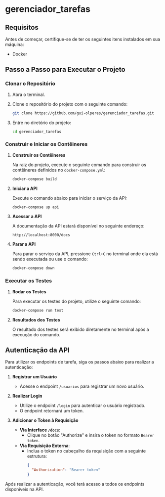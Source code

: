 ﻿# gerenciador_tarefas

## Requisitos

Antes de começar, certifique-se de ter os seguintes itens instalados em sua máquina:

- Docker

## Passo a Passo para Executar o Projeto

### Clonar o Repositório

1. Abra o terminal.
2. Clone o repositório do projeto com o seguinte comando:

   ```bash
   git clone https://github.com/gui-olperes/gerenciador_tarefas.git
   ```

3. Entre no diretório do projeto:

   ```bash
   cd gerenciador_tarefas
   ```

### Construir e Iniciar os Contêineres

1. **Construir os Contêineres**

   Na raiz do projeto, execute o seguinte comando para construir os contêineres definidos no `docker-compose.yml`:

   ```bash
   docker-compose build
   ```

2. **Iniciar a API**

   Execute o comando abaixo para iniciar o serviço da API:

   ```bash
   docker-compose up api
   ```

3. **Acessar a API**

   A documentação da API estará disponível no seguinte endereço:

   ```
   http://localhost:8000/docs
   ```

4. **Parar a API**

   Para parar o serviço da API, pressione `Ctrl+C` no terminal onde ela está sendo executada ou use o comando:

   ```bash
   docker-compose down
   ```

### Executar os Testes

1. **Rodar os Testes**

   Para executar os testes do projeto, utilize o seguinte comando:

   ```bash
   docker-compose run test
   ```

2. **Resultados dos Testes**

   O resultado dos testes será exibido diretamente no terminal após a execução do comando.

## Autenticação da API

Para utilizar os endpoints de tarefa, siga os passos abaixo para realizar a autenticação:

1. **Registrar um Usuário**
   - Acesse o endpoint `/usuarios` para registrar um novo usuário.

2. **Realizar Login**
   - Utilize o endpoint `/login` para autenticar o usuário registrado.
   - O endpoint retornará um token.

3. **Adicionar o Token à Requisição**
   - **Via Interface `/docs`**:
     - Clique no botão "Authorize" e insira o token no formato `Bearer token`.
   - **Via Requisição Externa**:
     - Inclua o token no cabeçalho da requisição com a seguinte estrutura:
       ```json
       {
         "Authorization": "Bearer token"
       }
       ```

Após realizar a autenticação, você terá acesso a todos os endpoints disponíveis na API.



